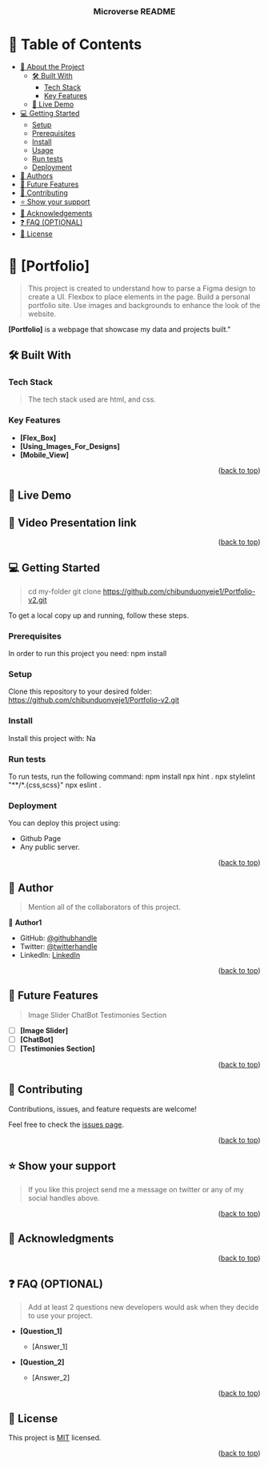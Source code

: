 <a name="readme-top"></a>
<div align="center">
  <br/>

  <h3><b>Microverse README</b></h3>

</div>

<!-- TABLE OF CONTENTS -->

# 📗 Table of Contents

- [📖 About the Project](#about-project)
  - [🛠 Built With](#built-with)
    - [Tech Stack](#tech-stack)
    - [Key Features](#key-features)
  - [🚀 Live Demo](#live-demo)
- [💻 Getting Started](#getting-started)
  - [Setup](#setup)
  - [Prerequisites](#prerequisites)
  - [Install](#install)
  - [Usage](#usage)
  - [Run tests](#run-tests)
  - [Deployment](#triangular_flag_on_post-deployment)
- [👥 Authors](#authors)
- [🔭 Future Features](#future-features)
- [🤝 Contributing](#contributing)
- [⭐️ Show your support](#support)
- [🙏 Acknowledgements](#acknowledgements)
- [❓ FAQ (OPTIONAL)](#faq)
- [📝 License](#license)



# 📖 [Portfolio] <a name="about-project"></a>

> This project is created to understand how to parse a Figma design to create a UI.
> Flexbox to place elements in the page.
> Build a personal portfolio site.
> Use images and backgrounds to enhance the look of the website.


**[Portfolio]** is a webpage that showcase my data and projects built."

## 🛠 Built With <a name="built-with"></a>

### Tech Stack <a name="tech-stack"></a>

> The tech stack used are html, and css.


<!-- Features -->

### Key Features <a name="key-features"></a>



- **[Flex_Box]**
- **[Using_Images_For_Designs]**
- **[Mobile_View]**

<p align="right">(<a href="#readme-top">back to top</a>)</p>

<!-- LIVE DEMO -->

## 🚀 Live Demo <a name="live-demo"></a>


## 🚀 Video Presentation link <a name="Video Presentation link"></a>



<p align="right">(<a href="#readme-top">back to top</a>)</p>

<!-- GETTING STARTED -->

## 💻 Getting Started <a name="getting-started"></a>

>   cd my-folder
  git clone https://github.com/chibunduonyeje1/Portfolio-v2.git

To get a local copy up and running, follow these steps.

### Prerequisites

In order to run this project you need:
 npm install



### Setup

Clone this repository to your desired folder:
https://github.com/chibunduonyeje1/Portfolio-v2.git


### Install

Install this project with:
Na

<!--
Example command:

```sh
  cd my-project
  gem install
```
--->

<!--
Example command:

```sh
  rails server
```
--->

### Run tests

To run tests, run the following command:
npm install
npx hint .
npx stylelint "**/*.{css,scss}"
npx eslint .



### Deployment

You can deploy this project using:
- Github Page
- Any public server.

<p align="right">(<a href="#readme-top">back to top</a>)</p>

<!-- AUTHORS -->

## 👤 Author <a name="Stephen Onyeje"></a>

> Mention all of the collaborators of this project.

👤 **Author1**

- GitHub: [@githubhandle](https://github.com/chibunduonyeje1)
- Twitter: [@twitterhandle](https://twitter.com/twitterhandle)
- LinkedIn: [LinkedIn](https://www.linkedin.com/in/chibunduonyeje1/)

<p align="right">(<a href="#readme-top">back to top</a>)</p>

<!-- FUTURE FEATURES -->

## 🔭 Future Features <a name="future-features"></a>

> Image Slider
>ChatBot
>Testimonies Section

- [ ] **[Image Slider]**
- [ ] **[ChatBot]**
- [ ] **[Testimonies Section]**

<p align="right">(<a href="#readme-top">back to top</a>)</p>

<!-- CONTRIBUTING -->

## 🤝 Contributing <a name="contributing"></a>

Contributions, issues, and feature requests are welcome!

Feel free to check the [issues page](https://github.com/chibunduonyeje1/Portfolio-v2.git/issues).

<p align="right">(<a href="#readme-top">back to top</a>)</p>

<!-- SUPPORT -->

## ⭐️ Show your support <a name="support"></a>

>If you like this project send me a message on twitter or any of my social handles above.

<p align="right">(<a href="#readme-top">back to top</a>)</p>

<!-- ACKNOWLEDGEMENTS -->

## 🙏 Acknowledgments <a name="acknowledgements"></a>



<p align="right">(<a href="#readme-top">back to top</a>)</p>

<!-- FAQ (optional) -->

## ❓ FAQ (OPTIONAL) <a name="faq"></a>

> Add at least 2 questions new developers would ask when they decide to use your project.

- **[Question_1]**

  - [Answer_1]

- **[Question_2]**

  - [Answer_2]

<p align="right">(<a href="#readme-top">back to top</a>)</p>

<!-- LICENSE -->

## 📝 License <a name="license"></a>

This project is [MIT](./MIT.md) licensed.

<p align="right">(<a href="#readme-top">back to top</a>)</p>
